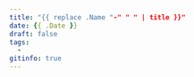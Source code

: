 ```yaml
---
title: "{{ replace .Name "-" " " | title }}"
date: {{ .Date }}
draft: false
tags:
  - 
gitinfo: true
---
```


